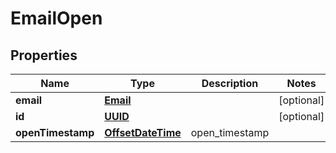 
# EmailOpen

## Properties
Name | Type | Description | Notes
------------ | ------------- | ------------- | -------------
**email** | [**Email**](Email.md) |  |  [optional]
**id** | [**UUID**](UUID.md) |  |  [optional]
**openTimestamp** | [**OffsetDateTime**](OffsetDateTime.md) | open_timestamp | 



